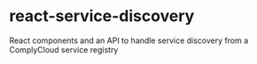 # react-service-discovery

React components and an API to handle service discovery from a ComplyCloud service registry
